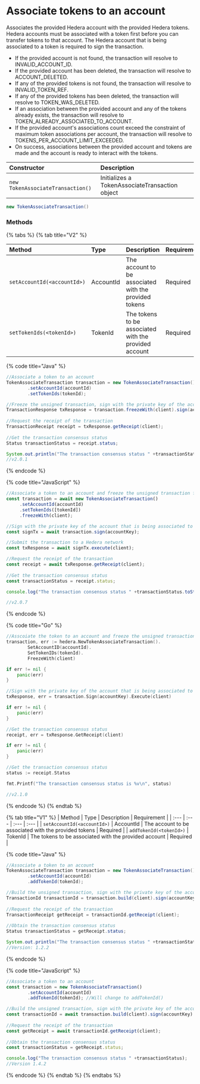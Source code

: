 # Associate tokens to an account

Associates the provided Hedera account with the provided Hedera tokens. Hedera accounts must be associated with a token first before you can transfer tokens to that account. The Hedera account that is being associated to a token is required to sign the transaction.

* If the provided account is not found, the transaction will resolve to INVALID\_ACCOUNT\_ID.
* If the provided account has been deleted, the transaction will resolve to ACCOUNT\_DELETED.
* If any of the provided tokens is not found, the transaction will resolve to INVALID\_TOKEN\_REF.
* If any of the provided tokens has been deleted, the transaction will resolve to TOKEN\_WAS\_DELETED.
* If an association between the provided account and any of the tokens already exists, the transaction will resolve to TOKEN\_ALREADY\_ASSOCIATED\_TO\_ACCOUNT.
* If the provided account's associations count exceed the constraint of maximum token associations per account, the transaction will resolve to TOKENS\_PER\_ACCOUNT\_LIMIT\_EXCEEDED.
* On success, associations between the provided account and tokens are made and the account is ready to interact with the tokens.

| Constructor | Description |
| :--- | :--- |
| `new TokenAssociateTransaction()` | Initializes a TokenAssociateTransaction object |

```java
new TokenAssociateTransaction()
```

### Methods

{% tabs %}
{% tab title="V2" %}


| Method | Type | Description | Requirement |
| :--- | :--- | :--- | :--- |
| `setAccountId(<accountId>)` | AccountId | The account to be associated with the provided tokens | Required |
| `setTokenIds(<tokenId>)` | TokenId | The tokens to be associated with the provided account | Required |

{% code title="Java" %}
```java
//Associate a token to an account
TokenAssociateTransaction transaction = new TokenAssociateTransaction()
        .setAccountId(accountId)
        .setTokenIds(tokenId);

//Freeze the unsigned transaction, sign with the private key of the account that is being associated to a token, submit the transaction to a Hedera network
TransactionResponse txResponse = transaction.freezeWith(client).sign(accountKey).execute(client);
    
//Request the receipt of the transaction
TransactionReceipt receipt = txResponse.getReceipt(client);
    
//Get the transaction consensus status
Status transactionStatus = receipt.status;

System.out.println("The transaction consensus status " +transactionStatus);
//v2.0.1
```
{% endcode %}

{% code title="JavaScript" %}
```javascript
//Associate a token to an account and freeze the unsigned transaction for signing
const transaction = await new TokenAssociateTransaction()
     .setAccountId(accountId)
     .setTokenIds([tokenId])
     .freezeWith(client);

//Sign with the private key of the account that is being associated to a token 
const signTx = await transaction.sign(accountKey);

//Submit the transaction to a Hedera network    
const txResponse = await signTx.execute(client);

//Request the receipt of the transaction
const receipt = await txResponse.getReceipt(client);
    
//Get the transaction consensus status
const transactionStatus = receipt.status;

console.log("The transaction consensus status " +transactionStatus.toString());

//v2.0.7
```
{% endcode %}

{% code title="Go" %}
```go
//Asscoiate the token to an account and freeze the unsigned transaction for signing
transaction, err := hedera.NewTokenAssociateTransaction().
		SetAccountID(accountId).
		SetTokenIDs(tokenId).
		FreezeWith(client)

if err != nil {
	panic(err)
}

//Sign with the private key of the account that is being associated to a token, submit the transaction to a Hedera network
txResponse, err = transaction.Sign(accountKey).Execute(client)

if err != nil {
	panic(err)
}

//Get the transaction consensus status
receipt, err = txResponse.GetReceipt(client)

if err != nil {
	panic(err)
}

//Get the transaction consensus status
status := receipt.Status

fmt.Printf("The transaction consensus status is %v\n", status)

//v2.1.0
```
{% endcode %}
{% endtab %}

{% tab title="V1" %}
| Method | Type | Description | Requirement |
| :--- | :--- | :--- | :--- |
| `setAccountId(<accountId>)` | AccountId | The account to be associated with the provided tokens | Required |
| `addTokenId(<tokenId>)` | TokenId | The tokens to be associated with the provided account | Required |

{% code title="Java" %}
```java
//Associate a token to an account
TokenAssociateTransaction transaction = new TokenAssociateTransaction()
        .setAccountId(accountId)
        .addTokenId(tokenId);

//Build the unsigned transaction, sign with the private key of the account that is being associated to a token, submit the transaction to a Hedera network
TransactionId transactionId = transaction.build(client).sign(accountKey).execute(client);
    
//Request the receipt of the transaction
TransactionReceipt getReceipt = transactionId.getReceipt(client);
    
//Obtain the transaction consensus status
Status transactionStatus = getReceipt.status;

System.out.println("The transaction consensus status " +transactionStatus);
//Version: 1.2.2
```
{% endcode %}

{% code title="JavaScript" %}
```javascript
//Associate a token to an account 
const transaction = new TokenAssociateTransaction()
        .setAccountId(accountId)
        .addTokenId(tokenId); //Will change to addTokenId()

//Build the unsigned transaction, sign with the private key of the account that is being associated to a token, submit the transaction to a Hedera network
const transactionId = await transaction.build(client).sign(accountKey).execute(client);
    
//Request the receipt of the transaction
const getReceipt = await transactionId.getReceipt(client);
    
//Obtain the transaction consensus status
const transactionStatus = getReceipt.status;

console.log("The transaction consensus status " +transactionStatus);
//Version 1.4.2
```
{% endcode %}
{% endtab %}
{% endtabs %}



